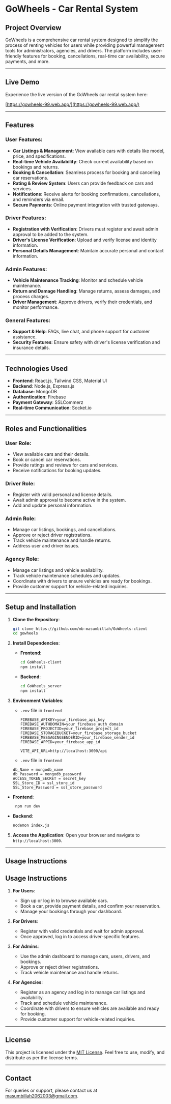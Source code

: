 # GoWheels - Car Rental System

## Project Overview

GoWheels is a comprehensive car rental system designed to simplify the process of renting vehicles for users while providing powerful management tools for administrators, agencies, and drivers. The platform includes user-friendly features for booking, cancellations, real-time car availability, secure payments, and more.

---

## Live Demo

Experience the live version of the GoWheels car rental system here:

[https://gowheels-99.web.app/](https://gowheels-99.web.app/)

---

## Features

### User Features:

- **Car Listings & Management**: View available cars with details like model, price, and specifications.
- **Real-time Vehicle Availability**: Check current availability based on bookings and returns.
- **Booking & Cancellation**: Seamless process for booking and canceling car reservations.
- **Rating & Review System**: Users can provide feedback on cars and services.
- **Notifications**: Receive alerts for booking confirmations, cancellations, and reminders via email.
- **Secure Payments**: Online payment integration with trusted gateways.

### Driver Features:

- **Registration with Verification**: Drivers must register and await admin approval to be added to the system.
- **Driver's License Verification**: Upload and verify license and identity information.
- **Personal Details Management**: Maintain accurate personal and contact information.

### Admin Features:

- **Vehicle Maintenance Tracking**: Monitor and schedule vehicle maintenance.
- **Return and Damage Handling**: Manage returns, assess damages, and process charges.
- **Driver Management**: Approve drivers, verify their credentials, and monitor performance.

### General Features:

- **Support & Help**: FAQs, live chat, and phone support for customer assistance.
- **Security Features**: Ensure safety with driver's license verification and insurance details.

---

## Technologies Used

- **Frontend**: React.js, Tailwind CSS, Material UI
- **Backend**: Node.js, Express.js
- **Database**: MongoDB
- **Authentication**: Firebase
- **Payment Gateway**: SSLCommerz
- **Real-time Communication**: Socket.io

---

## Roles and Functionalities

### User Role:

- View available cars and their details.
- Book or cancel car reservations.
- Provide ratings and reviews for cars and services.
- Receive notifications for booking updates.

### Driver Role:

- Register with valid personal and license details.
- Await admin approval to become active in the system.
- Add and update personal information.

### Admin Role:

- Manage car listings, bookings, and cancellations.
- Approve or reject driver registrations.
- Track vehicle maintenance and handle returns.
- Address user and driver issues.

### Agency Role:

- Manage car listings and vehicle availability.
- Track vehicle maintenance schedules and updates.
- Coordinate with drivers to ensure vehicles are ready for bookings.
- Provide customer support for vehicle-related inquiries.

---

## Setup and Installation

1.  **Clone the Repository**:

    ```bash
    git clone https://github.com/mb-masumbillah/GoWheels-client
    cd gowheels
    ```

2.  **Install Dependencies**:

    - **Frontend**:
      ```bash
      cd GoWheels-client
      npm install
      ```
    - **Backend**:
      ```bash
      cd GoWheels_server
      npm install
      ```

3.  **Environment Variables**:

    - `.env` file in `frontend`

      ```
      FIREBASE_APIKEY=your_firebase_api_key
      FIREBASE_AUTHDOMAIN=your_firebase_auth_domain
      FIREBASE_PROJECTID=your_firebase_project_id
      FIREBASE_STORAGEBUCKET=your_firebase_storage_bucket
      FIREBASE_MESSAGINGSENDERID=your_firebase_sender_id
      FIREBASE_APPID=your_firebase_app_id

      VITE_API_URL=http://localhost:3000/api
      ```

    - `.env` file in `frontend`

    ```
    db_Name = mongodb_name
    db_Password = mongodb_password
    ACCESS_TOKEN_SECRET = secret_key
    SSL_Store_ID = ssl_store_id
    SSL_Store_Password = ssl_store_password
    ```

- **Frontend**:
  ```bash
   npm run dev
  ```
- **Backend**:
  ```bash
  nodemon index.js
  ```

5. **Access the Application**:
   Open your browser and navigate to `http://localhost:3000`.

---

## Usage Instructions

## Usage Instructions

1. **For Users**:

   - Sign up or log in to browse available cars.
   - Book a car, provide payment details, and confirm your reservation.
   - Manage your bookings through your dashboard.

2. **For Drivers**:

   - Register with valid credentials and wait for admin approval.
   - Once approved, log in to access driver-specific features.

3. **For Admins**:

   - Use the admin dashboard to manage cars, users, drivers, and bookings.
   - Approve or reject driver registrations.
   - Track vehicle maintenance and handle returns.

4. **For Agencies**:
   - Register as an agency and log in to manage car listings and availability.
   - Track and schedule vehicle maintenance.
   - Coordinate with drivers to ensure vehicles are available and ready for booking.
   - Provide customer support for vehicle-related inquiries.

---

## License

This project is licensed under the [MIT License](LICENSE). Feel free to use, modify, and distribute as per the license terms.

---

## Contact

For queries or support, please contact us at [masumbillah2062003@gmail.com](masumbillah2062003@gmail.com).

